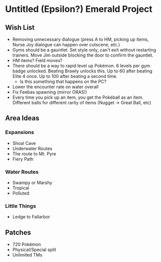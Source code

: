 # Untitled (Epsilon?) Emerald Project

## Wish List
* Removing unnecessary dialogue (press A to HM, picking up items, Nurse Joy dialogue can happen over cutscene, etc.)
* Gyms should be a gauntlet. Set style only, can't exit without restarting trainers. Move Jim outside blocking the door to confirm the gauntlet.
* HM items? Field moves?
* There should be a way to rapid level up Pokémon. 6 levels per gym badge unlocked. Beating Brawly unlocks this. Up to 60 after beating Elite 4 once. Up to 100 after beating a second time.
  *  Is this something that happens on the PC?
* Lower the encounter rate on water overall
* Fix Feebas spawning (mirror ORAS!)
* Every time you pick up an item, you get the Pokéball as an item. Different balls for different rarity of items (Nugget → Great Ball, etc)

## Area Ideas
### Expansions
* Shoal Cave
* Underwater Routes
* The route to Mt. Pyre
* Fiery Path

### Water Routes
* Swampy or Marshy
* Tropical
* Polluted

### Little Things
* Ledge to Fallarbor 

## Patches
* 720 Pokémon
* Physical/Special split
* Unlimited TMs
